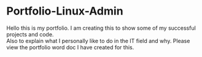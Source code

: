 # Portfolio-Linux-Admin
Hello this is my portfolio.
I am creating this to show some of my successful projects and code.   
Also to explain what I personally like to do in the IT field and why.
Please view the portfolio word doc I have created for this.

